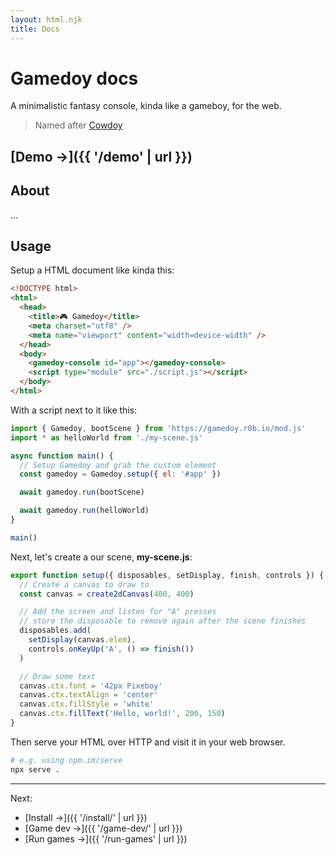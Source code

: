 ```yaml
---
layout: html.njk
title: Docs
---
```


# Gamedoy docs

A minimalistic fantasy console, kinda like a gameboy, for the web.

> Named after [Cowdoy](https://r0b.url.lol/cowdoy)

## [Demo →]({{ '/demo' | url }})

## About

...

## Usage

Setup a HTML document like kinda this:

```html
<!DOCTYPE html>
<html>
  <head>
    <title>🎮 Gamedoy</title>
    <meta charset="utf8" />
    <meta name="viewport" content="width=device-width" />
  </head>
  <body>
    <gamedoy-console id="app"></gamedoy-console>
    <script type="module" src="./script.js"></script>
  </body>
</html>
```

With a script next to it like this:

```js
import { Gamedoy, bootScene } from 'https://gamedoy.r0b.io/mod.js'
import * as helloWorld from './my-scene.js'

async function main() {
  // Setup Gamedoy and grab the custom element
  const gamedoy = Gamedoy.setup({ el: '#app' })

  await gamedoy.run(bootScene)

  await gamedoy.run(helloWorld)
}

main()
```

Next, let's create a our scene, **my-scene.js**:

```js
export function setup({ disposables, setDisplay, finish, controls }) {
  // Create a canvas to draw to
  const canvas = create2dCanvas(400, 400)

  // Add the screen and listen for "A" presses
  // store the disposable to remove again after the scene finishes
  disposables.add(
    setDisplay(canvas.elem),
    controls.onKeyUp('A', () => finish())
  )

  // Draw some text
  canvas.ctx.font = '42px Pixeboy'
  canvas.ctx.textAlign = 'center'
  canvas.ctx.fillStyle = 'white'
  canvas.ctx.fillText('Hello, world!', 200, 150)
}
```

Then serve your HTML over HTTP and visit it in your web browser.

```sh
# e.g. using npm.im/serve
npx serve .
```

---

Next:

- [Install →]({{ '/install/' | url }})
- [Game dev →]({{ '/game-dev/' | url }})
- [Run games →]({{ '/run-games' | url }})
